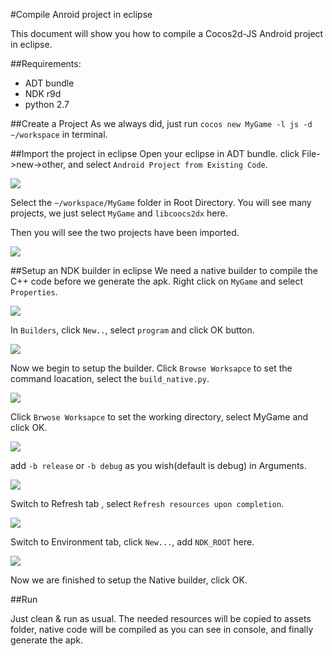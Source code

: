 #Compile Anroid project in eclipse

This document will show you how to compile a Cocos2d-JS Android project in eclipse.

##Requirements:
- ADT bundle
- NDK r9d
- python 2.7

##Create a Project
As we always did, just run `cocos new MyGame -l js -d ~/workspace` in terminal.

##Import the project in eclipse
Open your eclipse in ADT bundle. click File->new->other, and select `Android Project from Existing Code`.

![](./res/1.png)

Select the `~/workspace/MyGame` folder in Root Directory. You will see many projects, we just select `MyGame` and `libcoocs2dx` here.

Then you will see the two projects have been imported.

![](./res/2.png)

##Setup an NDK builder in eclipse
We need a native builder to compile the C++ code before we generate the apk. Right click on `MyGame` and select `Properties`.

![](./res/3.png)

In `Builders`, click `New..`, select `program` and click OK button.

![](./res/4.png)

Now we begin to setup the builder. Click `Browse Worksapce` to set the command loacation, select the `build_native.py`.

![](./res/5.png)

Click `Brwose Worksapce` to set the working directory, select MyGame and click OK.

![](./res/6.png)

add `-b release` or `-b debug` as you wish(default is debug) in Arguments.

![](./res/7.png)

Switch to Refresh tab , select `Refresh resources upon completion`.

![](./res/8.png)

Switch to Environment tab, click `New...`, add `NDK_ROOT` here.

![](./res/9.png)

Now we are finished to setup the Native builder, click OK.

##Run

Just clean & run as usual. The needed resources will be copied to assets folder, native code will be compiled as you can see in console, and finally generate the apk.